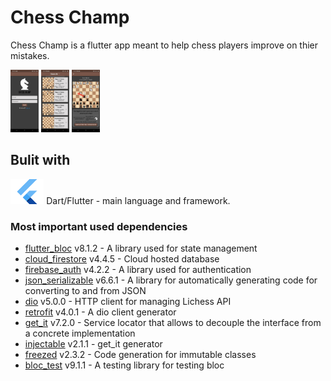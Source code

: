 # Chess Champ

Chess Champ is a flutter app meant to help chess players improve on thier mistakes.

<img src="lib/src/assets/images/app1.jpg" height=100 width=45 >
<img src="lib/src/assets/images/app2.jpg" height=100 width=45 >
<img src="lib/src/assets/images/app3.jpg" height=100 width=45 >

## Bulit with

<img src="lib/src/assets/images/flutter.png" height=40 width=53.3 > Dart/Flutter - main language and framework.

### Most important used dependencies
- [flutter_bloc](https://pub.dev/packages/flutter_bloc) v8.1.2 - A library used for state management
- [cloud_firestore](https://pub.dev/packages/cloud_firestore) v4.4.5 - Cloud hosted database
- [firebase_auth](https://pub.dev/packages/firebase_auth) v4.2.2 - A library used for authentication
- [json_serializable](https://pub.dev/packages/json_serializable) v6.6.1 - A library for automatically generating code for converting to and from JSON
- [dio](https://pub.dev/packages/dio) v5.0.0 -  HTTP client for managing Lichess API
- [retrofit](https://pub.dev/packages/retrofit) v4.0.1 - A dio client generator
- [get_it](https://pub.dev/packages/get_it) v7.2.0 -  Service locator that allows to decouple the interface from a concrete implementation
- [injectable](https://pub.dev/packages/injectable) v2.1.1 - get_it generator
- [freezed](https://pub.dev/packages/freezed) v2.3.2 - Code generation for immutable classes
- [bloc_test](https://pub.dev/packages/bloc_test) v9.1.1 - A testing library for testing bloc